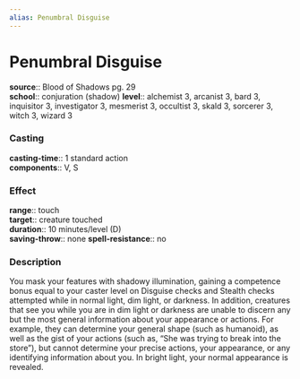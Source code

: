 ```yaml
---
alias: Penumbral Disguise
---
```


# Penumbral Disguise 

**source**:: Blood of Shadows pg. 29  
**school**:: conjuration (shadow)
**level**:: alchemist 3, arcanist 3, bard 3, inquisitor 3, investigator 3, mesmerist 3, occultist 3, skald 3, sorcerer 3, witch 3, wizard 3

### Casting 

**casting-time**:: 1 standard action  
**components**:: V, S

### Effect 

**range**:: touch  
**target**:: creature touched  
**duration**:: 10 minutes/level (D)  
**saving-throw**:: none
**spell-resistance**:: no

### Description 

You mask your features with shadowy illumination, gaining a competence bonus equal to your caster level on Disguise checks and Stealth checks attempted while in normal light, dim light, or darkness. In addition, creatures that see you while you are in dim light or darkness are unable to discern any but the most general information about your appearance or actions. For example, they can determine your general shape (such as humanoid), as well as the gist of your actions (such as, “She was trying to break into the store”), but cannot determine your precise actions, your appearance, or any identifying information about you. In bright light, your normal appearance is revealed.
